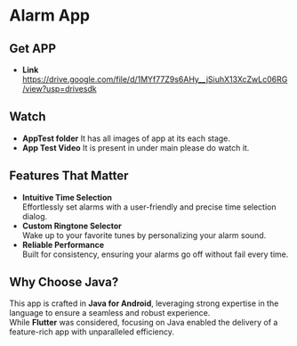 # Alarm App
## Get APP
- **Link**
  https://drive.google.com/file/d/1MYf77Z9s6AHy__jSiuhX13XcZwLc06RG/view?usp=drivesdk

## Watch
- **AppTest folder**
  It has all images of app at its each stage.
- **App Test Video**
  It is present in under main please do watch it.
## Features That Matter
- **Intuitive Time Selection**  
  Effortlessly set alarms with a user-friendly and precise time selection dialog.  
- **Custom Ringtone Selector**  
  Wake up to your favorite tunes by personalizing your alarm sound.  
- **Reliable Performance**  
  Built for consistency, ensuring your alarms go off without fail every time.  

## Why Choose Java?
This app is crafted in **Java for Android**, leveraging strong expertise in the language to ensure a seamless and robust experience.  
While **Flutter** was considered, focusing on Java enabled the delivery of a feature-rich app with unparalleled efficiency.
